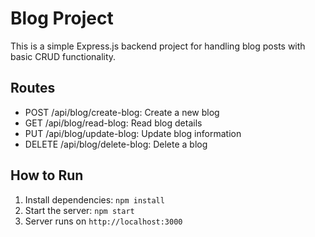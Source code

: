 # Blog Project
This is a simple Express.js backend project for handling blog posts with basic CRUD functionality.

## Routes
- POST /api/blog/create-blog: Create a new blog
- GET /api/blog/read-blog: Read blog details
- PUT /api/blog/update-blog: Update blog information
- DELETE /api/blog/delete-blog: Delete a blog

## How to Run
1. Install dependencies: `npm install`
2. Start the server: `npm start`
3. Server runs on `http://localhost:3000`
